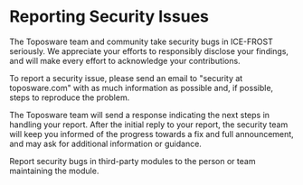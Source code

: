 # Reporting Security Issues

The Toposware team and community take security bugs in ICE-FROST seriously. We appreciate your efforts to responsibly disclose your findings, and will make every effort to acknowledge your contributions.

To report a security issue, please send an email to "security at toposware.com" with as much information as possible and, if possible, steps to reproduce the problem.

The Toposware team will send a response indicating the next steps in handling your report. After the initial reply to your report, the security team will keep you informed of the progress towards a fix and full announcement, and may ask for additional information or guidance.

Report security bugs in third-party modules to the person or team maintaining the module.
